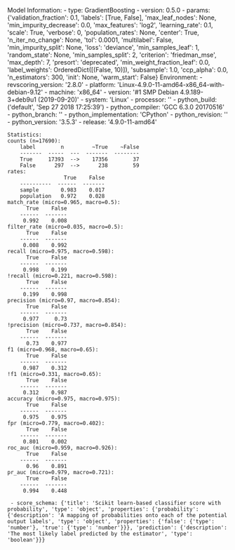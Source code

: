 Model Information:
	 - type: GradientBoosting
	 - version: 0.5.0
	 - params: {'validation_fraction': 0.1, 'labels': [True, False], 'max_leaf_nodes': None, 'min_impurity_decrease': 0.0, 'max_features': 'log2', 'learning_rate': 0.1, 'scale': True, 'verbose': 0, 'population_rates': None, 'center': True, 'n_iter_no_change': None, 'tol': 0.0001, 'multilabel': False, 'min_impurity_split': None, 'loss': 'deviance', 'min_samples_leaf': 1, 'random_state': None, 'min_samples_split': 2, 'criterion': 'friedman_mse', 'max_depth': 7, 'presort': 'deprecated', 'min_weight_fraction_leaf': 0.0, 'label_weights': OrderedDict([(False, 10)]), 'subsample': 1.0, 'ccp_alpha': 0.0, 'n_estimators': 300, 'init': None, 'warm_start': False}
	Environment:
	 - revscoring_version: '2.8.0'
	 - platform: 'Linux-4.9.0-11-amd64-x86_64-with-debian-9.12'
	 - machine: 'x86_64'
	 - version: '#1 SMP Debian 4.9.189-3+deb9u1 (2019-09-20)'
	 - system: 'Linux'
	 - processor: ''
	 - python_build: ('default', 'Sep 27 2018 17:25:39')
	 - python_compiler: 'GCC 6.3.0 20170516'
	 - python_branch: ''
	 - python_implementation: 'CPython'
	 - python_revision: ''
	 - python_version: '3.5.3'
	 - release: '4.9.0-11-amd64'
	
	Statistics:
	counts (n=17690):
		label        n         ~True    ~False
		-------  -----  ---  -------  --------
		True     17393  -->    17356        37
		False      297  -->      238        59
	rates:
		              True    False
		----------  ------  -------
		sample       0.983    0.017
		population   0.972    0.028
	match_rate (micro=0.965, macro=0.5):
		  True    False
		------  -------
		 0.992    0.008
	filter_rate (micro=0.035, macro=0.5):
		  True    False
		------  -------
		 0.008    0.992
	recall (micro=0.975, macro=0.598):
		  True    False
		------  -------
		 0.998    0.199
	!recall (micro=0.221, macro=0.598):
		  True    False
		------  -------
		 0.199    0.998
	precision (micro=0.97, macro=0.854):
		  True    False
		------  -------
		 0.977     0.73
	!precision (micro=0.737, macro=0.854):
		  True    False
		------  -------
		  0.73    0.977
	f1 (micro=0.968, macro=0.65):
		  True    False
		------  -------
		 0.987    0.312
	!f1 (micro=0.331, macro=0.65):
		  True    False
		------  -------
		 0.312    0.987
	accuracy (micro=0.975, macro=0.975):
		  True    False
		------  -------
		 0.975    0.975
	fpr (micro=0.779, macro=0.402):
		  True    False
		------  -------
		 0.801    0.002
	roc_auc (micro=0.959, macro=0.926):
		  True    False
		------  -------
		  0.96    0.891
	pr_auc (micro=0.979, macro=0.721):
		  True    False
		------  -------
		 0.994    0.448
	
	 - score_schema: {'title': 'Scikit learn-based classifier score with probability', 'type': 'object', 'properties': {'probability': {'description': 'A mapping of probabilities onto each of the potential output labels', 'type': 'object', 'properties': {'false': {'type': 'number'}, 'true': {'type': 'number'}}}, 'prediction': {'description': 'The most likely label predicted by the estimator', 'type': 'boolean'}}}

